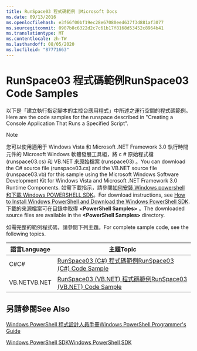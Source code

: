 ```yaml
---
title: RunSpace03 程式碼範例 |Microsoft Docs
ms.date: 09/13/2016
ms.openlocfilehash: e3f66f00bf19ec28e67080eed637f3d881af3077
ms.sourcegitcommit: 0907b8c6322d2c7c61b17f8168d53452c8964b41
ms.translationtype: MT
ms.contentlocale: zh-TW
ms.lasthandoff: 08/05/2020
ms.locfileid: "87771663"
---
```

# <a name="runspace03-code-samples"></a><span data-ttu-id="20043-102">RunSpace03 程式碼範例</span><span class="sxs-lookup"><span data-stu-id="20043-102">RunSpace03 Code Samples</span></span>

<span data-ttu-id="20043-103">以下是「建立執行指定腳本的主控台應用程式」中所述之運行空間的程式碼範例。</span><span class="sxs-lookup"><span data-stu-id="20043-103">Here are the code samples for the runspace described in "Creating a Console Application That Runs a Specified Script".</span></span>

> [!NOTE]
> <span data-ttu-id="20043-104">您可以使用適用于 Windows Vista 和 Microsoft .NET Framework 3.0 執行時間元件的 Microsoft Windows 軟體發展工具組，將 c # 原始程式檔 (runspace03.cs) 和 VB.NET 來原始檔案 (runspace03) 。</span><span class="sxs-lookup"><span data-stu-id="20043-104">You can download the C# source file (runspace03.cs) and the VB.NET source file (runspace03.vb) for this sample using the Microsoft Windows Software Development Kit for Windows Vista and Microsoft .NET Framework 3.0 Runtime Components.</span></span> <span data-ttu-id="20043-105">如需下載指示，請參閱[如何安裝 Windows powershell 和下載 Windows POWERSHELL SDK](/powershell/scripting/developer/installing-the-windows-powershell-sdk)。</span><span class="sxs-lookup"><span data-stu-id="20043-105">For download instructions, see [How to Install Windows PowerShell and Download the Windows PowerShell SDK](/powershell/scripting/developer/installing-the-windows-powershell-sdk).</span></span>
> <span data-ttu-id="20043-106">下載的來源檔案可在目錄中取得 **\<PowerShell Samples>** 。</span><span class="sxs-lookup"><span data-stu-id="20043-106">The downloaded source files are available in the **\<PowerShell Samples>** directory.</span></span>

<span data-ttu-id="20043-107">如需完整的範例程式碼，請參閱下列主題。</span><span class="sxs-lookup"><span data-stu-id="20043-107">For complete sample code, see the following topics.</span></span>

| <span data-ttu-id="20043-108">語言</span><span class="sxs-lookup"><span data-stu-id="20043-108">Language</span></span> |                                 <span data-ttu-id="20043-109">主題</span><span class="sxs-lookup"><span data-stu-id="20043-109">Topic</span></span>                                 |
| -------- | --------------------------------------------------------------------- |
| <span data-ttu-id="20043-110">C#</span><span class="sxs-lookup"><span data-stu-id="20043-110">C#</span></span>       | [<span data-ttu-id="20043-111">RunSpace03 (C#) 程式碼範例</span><span class="sxs-lookup"><span data-stu-id="20043-111">RunSpace03 (C#) Code Sample</span></span>](./runspace03-csharp-code-sample.md)     |
| <span data-ttu-id="20043-112">VB.NET</span><span class="sxs-lookup"><span data-stu-id="20043-112">VB.NET</span></span>   | [<span data-ttu-id="20043-113">RunSpace03 (VB.NET) 程式碼範例</span><span class="sxs-lookup"><span data-stu-id="20043-113">RunSpace03 (VB.NET) Code Sample</span></span>](./runspace03-vb-net-code-sample.md) |

## <a name="see-also"></a><span data-ttu-id="20043-114">另請參閱</span><span class="sxs-lookup"><span data-stu-id="20043-114">See Also</span></span>

[<span data-ttu-id="20043-115">Windows PowerShell 程式設計人員手冊</span><span class="sxs-lookup"><span data-stu-id="20043-115">Windows PowerShell Programmer's Guide</span></span>](./windows-powershell-programmer-s-guide.md)

[<span data-ttu-id="20043-116">Windows PowerShell SDK</span><span class="sxs-lookup"><span data-stu-id="20043-116">Windows PowerShell SDK</span></span>](../windows-powershell-reference.md)
